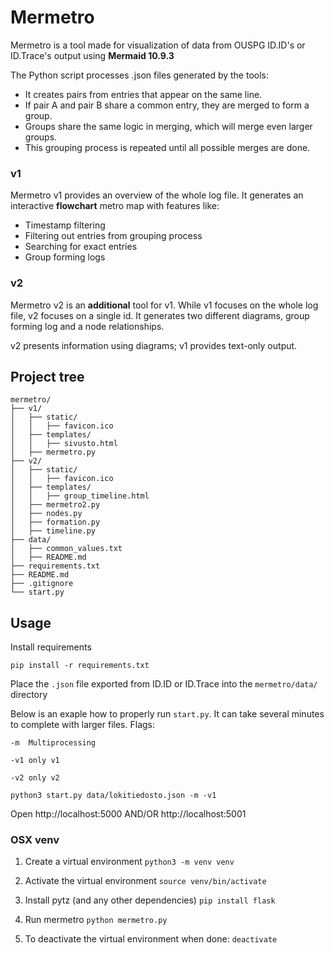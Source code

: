 # Mermetro

Mermetro is a tool made for visualization of data from OUSPG ID.ID's or ID.Trace's output using **Mermaid 10.9.3**

The Python script processes .json files generated by the tools:
* It creates pairs from entries that appear on the same line.
* If pair A and pair B share a common entry, they are merged to form a group.
* Groups share the same logic in merging, which will merge even larger groups.
* This grouping process is repeated until all possible merges are done.

### v1

Mermetro v1 provides an overview of the whole log file. It generates an interactive **flowchart** metro map with features like:

* Timestamp filtering
* Filtering out entries from grouping process
* Searching for exact entries
* Group forming logs

### v2

Mermetro v2 is an **additional** tool for v1. While v1 focuses on the whole log file, v2 focuses on a single id. It generates two different diagrams, group forming log and a node relationships. 

v2 presents information using diagrams; v1 provides text-only output.


## Project tree

```
mermetro/
├── v1/
│   ├── static/
│   │   ├── favicon.ico
│   ├── templates/
│   │   ├── sivusto.html
│   ├── mermetro.py
├── v2/
│   ├── static/
│   │   ├── favicon.ico
│   ├── templates/
│   │   ├── group_timeline.html
│   ├── mermetro2.py
│   ├── nodes.py
│   ├── formation.py
│   ├── timeline.py
├── data/
│   ├── common_values.txt
│   ├── README.md
├── requirements.txt
├── README.md
├── .gitignore
└── start.py

```

## Usage

Install requirements

```console
pip install -r requirements.txt
```

 Place the `.json` file exported from ID.ID or ID.Trace into the `mermetro/data/` directory

Below is an exaple how to properly run `start.py`. It can take several minutes to complete with larger files.
Flags:

    -m  Multiprocessing

    -v1 only v1

    -v2 only v2

```console
python3 start.py data/lokitiedosto.json -m -v1
```

Open http://localhost:5000
AND/OR
http://localhost:5001

### OSX venv

1. Create a virtual environment
```python3 -m venv venv```

2. Activate the virtual environment
```source venv/bin/activate```

3. Install pytz (and any other dependencies)
```pip install flask```

4. Run mermetro
```python mermetro.py```

5. To deactivate the virtual environment when done:
```deactivate```
